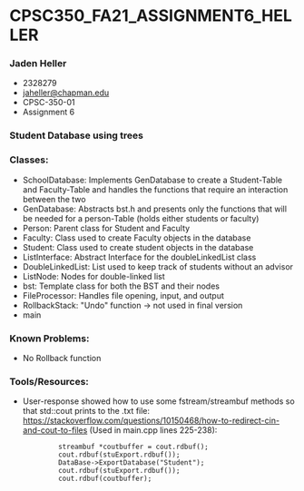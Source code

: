 # CPSC350_FA21_ASSIGNMENT6_HELLER
### Jaden Heller
- 2328279
- jaheller@chapman.edu
- CPSC-350-01
- Assignment 6


### Student Database using trees


### Classes:

- SchoolDatabase: Implements GenDatabase to create a Student-Table and Faculty-Table and handles the functions that require an interaction between the two
- GenDatabase: Abstracts bst.h and presents only the functions that will be needed for a person-Table (holds either students or faculty)
- Person:  Parent class for Student and Faculty
- Faculty: Class used to create Faculty objects in the database
- Student: Class used to create student objects in the database
- ListInterface: Abstract Interface for the doubleLinkedList class
- DoubleLinkedList: List used to keep track of students without an advisor
- ListNode: Nodes for double-linked list
- bst: Template class for both the BST and their nodes
- FileProcessor: Handles file opening, input, and output
- RollbackStack: "Undo" function -> not used in final version
- main 


### Known Problems:

- No Rollback function


### Tools/Resources:

- User-response showed how to use some fstream/streambuf methods so that std::cout prints to the .txt file: https://stackoverflow.com/questions/10150468/how-to-redirect-cin-and-cout-to-files
(Used in main.cpp lines 225-238):
``` ofstream stuExport(studentFile);
            streambuf *coutbuffer = cout.rdbuf();
            cout.rdbuf(stuExport.rdbuf());
            DataBase->ExportDatabase("Student");
            cout.rdbuf(stuExport.rdbuf());
            cout.rdbuf(coutbuffer); 
```



